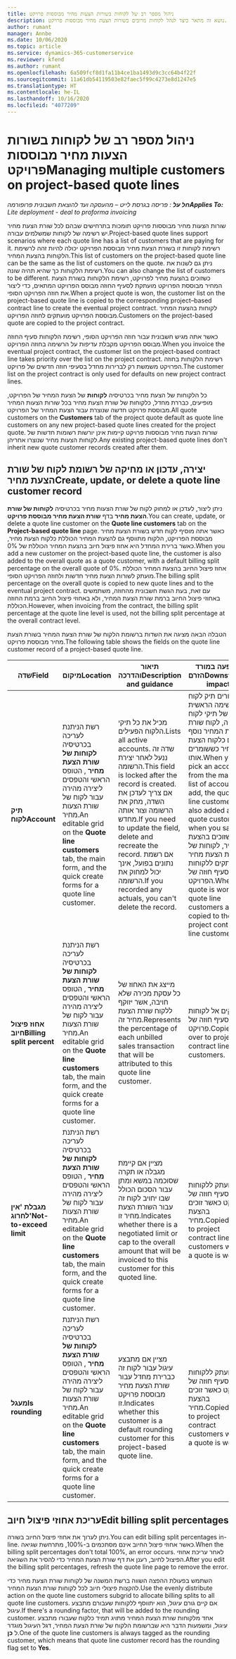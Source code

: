 ```yaml
---
title: ניהול מספר רב של לקוחות בשורות הצעות מחיר מבוססות פרויקט
description: נושא זה מתאר כיצד לנהל לקוחות מרובים בשורות הצעת מחיר מבוססות פרויקט.
author: rumant
manager: Annbe
ms.date: 10/06/2020
ms.topic: article
ms.service: dynamics-365-customerservice
ms.reviewer: kfend
ms.author: rumant
ms.openlocfilehash: 6a509fcf8d1fa11b4ce1ba1493d9c3cc64b4f22f
ms.sourcegitcommit: 11a61db54119503e82faec5f99c4273e8d1247e5
ms.translationtype: HT
ms.contentlocale: he-IL
ms.lasthandoff: 10/16/2020
ms.locfileid: "4077209"
---
```

# <a name="managing-multiple-customers-on-project-based-quote-lines"></a><span data-ttu-id="1df41-103">ניהול מספר רב של לקוחות בשורות הצעות מחיר מבוססות פרויקט</span><span class="sxs-lookup"><span data-stu-id="1df41-103">Managing multiple customers on project-based quote lines</span></span>

<span data-ttu-id="1df41-104">_**חל על** : פריסה בגרסת לייט – מהעסקה ועד להוצאת חשבונית פרופורמה_</span><span class="sxs-lookup"><span data-stu-id="1df41-104">_**Applies To:** Lite deployment - deal to proforma invoicing_</span></span>

<span data-ttu-id="1df41-105">שורות הצעות מחיר מבוססות פרויקט תומכות בתרחישים שבהם לכל שורת הצעת מחיר יש רשימה של לקוחות שמשלמים עבורה.</span><span class="sxs-lookup"><span data-stu-id="1df41-105">Project-based quote lines support scenarios where each quote line has a list of customers that are paying for it.</span></span> <span data-ttu-id="1df41-106">רשימת לקוחות זו בשורת הצעת מחיר מבוססת הפרויקט יכולה להיות זהה לרשימת הלקוחות בהצעת המחיר.</span><span class="sxs-lookup"><span data-stu-id="1df41-106">This list of customers on the project-based quote line can be the same as the list of customers on the quote.</span></span> <span data-ttu-id="1df41-107">ניתן גם לשנות את רשימת הלקוחות כך שהיא תהיה שונה.</span><span class="sxs-lookup"><span data-stu-id="1df41-107">You can also change the list of customers to be different.</span></span> <span data-ttu-id="1df41-108">כשזוכים בהצעת מחיר לפרויקט, רשימת הלקוחות בשורת הצעת המחיר מבוססת הפרויקט מועתקת לסעיף החוזה מבוסס הפרויקט המתאים, כדי ליצור את חוזה הפרויקט הסופי.</span><span class="sxs-lookup"><span data-stu-id="1df41-108">When a project quote is won, the customer list on the project-based quote line is copied to the corresponding project–based contract line to create the eventual project contract.</span></span> <span data-ttu-id="1df41-109">לקוחות בהצעת המחיר מבוססת הפרויקט מועתקים לחוזה הפרויקט.</span><span class="sxs-lookup"><span data-stu-id="1df41-109">Customers on the project-based quote are copied to the project contract.</span></span>

<span data-ttu-id="1df41-110">כאשר אתה מגיש חשבונית עבור חוזה הפרויקט הסופי, רשימת הלקוחות סעיף החוזה מבוסס הפרויקט מקבלת עדיפות על הרשימה בחוזה הפרויקט.</span><span class="sxs-lookup"><span data-stu-id="1df41-110">When you invoice the eventual project contract, the customer list on the project-based contract line takes priority over the list on the project contract.</span></span> <span data-ttu-id="1df41-111">רשימת הלקוחות בחוזה הפרויקט משמשת רק לברירות מחדל בסעיפי חוזה חדשים של פרויקט.</span><span class="sxs-lookup"><span data-stu-id="1df41-111">The customer list on the project contract is only used for defaults on new project contract lines.</span></span>

<span data-ttu-id="1df41-112">כל הלקוחות של הצעת מחיר בכרטיסיה **לקוחות** של הצעת המחיר של הפרויקט, מופיעים, כבררת מחדל, כלקוחות של שורת הצעת מחיר בכל שורות הצעות המחיר מבוססת פרויקט חדשה שנוצרת עבור הצעת המחיר של הפרויקט.</span><span class="sxs-lookup"><span data-stu-id="1df41-112">All quote customers on the **Customers** tab of the project quote default as quote line customers on any new project-based quote lines created for the project quote.</span></span> <span data-ttu-id="1df41-113">שורות הצעת מחיר מבוססות פרויקט קיימות אינן יורשות רשומות חדשות של לקוחות הצעות מחיר שנוצרו אחריהן.</span><span class="sxs-lookup"><span data-stu-id="1df41-113">Any existing project-based quote lines don't inherit new quote customer records created after them.</span></span>

## <a name="create-update-or-delete-a-quote-line-customer-record"></a><span data-ttu-id="1df41-114">יצירה, עדכון או מחיקה של רשומת לקוח של שורת הצעת מחיר</span><span class="sxs-lookup"><span data-stu-id="1df41-114">Create, update, or delete a quote line customer record</span></span>

<span data-ttu-id="1df41-115">ניתן ליצור, לעדכן או למחוק לקוח של שורת הצעות מחיר בכרטיסיה **לקוחות של שורת הצעת מחיר** בדף **שורת הצעת מחיר מבוססת פרויקט**.</span><span class="sxs-lookup"><span data-stu-id="1df41-115">You can create, update, or delete a quote line customer on the **Quote line customers** tab on the **Project-based quote line** page.</span></span> <span data-ttu-id="1df41-116">כאשר אתה מוסיף לקוח חדש בשורת הצעת מחיר מבוססת הפרויקט, הלקוח מתווסף גם להצעת המחיר הכוללת כלקוח הצעת מחיר, כאשר ברירת המחדל היא אחוז פיצול חיוב בהצעת המחיר הכוללת של 0%.</span><span class="sxs-lookup"><span data-stu-id="1df41-116">When you add a new customer on the project-based quote line, the customer is also added to the overall quote as a quote customer, with a default billing split percentage on the overall quote of 0%.</span></span> <span data-ttu-id="1df41-117">אחוז פיצול החיוב בהצעת המחיר הכוללת מועתק לשורות הצעת מחיר חדשות ולחוזה הפרויקט הסופי.</span><span class="sxs-lookup"><span data-stu-id="1df41-117">The billing split percentage on the overall quote is copied to new quote lines and to the eventual project contract.</span></span> <span data-ttu-id="1df41-118">עם זאת, בעת הגשת חשבונית מהחוזה, משתמשים באחוזי פיצול החיוב ברמת שורת הצעת המחיר, ולא באחוזי פיצול החיוב ברמת החוזה הכוללת.</span><span class="sxs-lookup"><span data-stu-id="1df41-118">However, when invoicing from the contract, the billing split percentage at the quote line level is used, not the billing split percentage at the overall contract level.</span></span> 

<span data-ttu-id="1df41-119">הטבלה הבאה מציגה את השדות ברשומת הלקוח של שורת הצעת המחיר בשורת הצעת מחיר מבוססת פרויקט.</span><span class="sxs-lookup"><span data-stu-id="1df41-119">The following table shows the fields on the quote line customer record of a project-based quote line.</span></span>

| <span data-ttu-id="1df41-120">שדה</span><span class="sxs-lookup"><span data-stu-id="1df41-120">Field</span></span> | <span data-ttu-id="1df41-121">מיקום</span><span class="sxs-lookup"><span data-stu-id="1df41-121">Location</span></span> | <span data-ttu-id="1df41-122">תיאור והדרכה</span><span class="sxs-lookup"><span data-stu-id="1df41-122">Description and guidance</span></span> | <span data-ttu-id="1df41-123">השפעה במורד הזרם</span><span class="sxs-lookup"><span data-stu-id="1df41-123">Downstream impact</span></span> |
| --- | --- | --- | --- |
| <span data-ttu-id="1df41-124">**תיק לקוח**</span><span class="sxs-lookup"><span data-stu-id="1df41-124">**Account**</span></span> | <span data-ttu-id="1df41-125">רשת הניתנת לעריכה בכרטיסיה **לקוחות של שורת הצעת מחיר** , הטופס הראשי והטפסים ליצירה מהירה עבור לקוח של שורת הצעות מחיר.</span><span class="sxs-lookup"><span data-stu-id="1df41-125">An editable grid on the **Quote line customers** tab, the main form, and the quick create forms for a quote line customer.</span></span> | <span data-ttu-id="1df41-126">מכיל את כל תיקי הלקוח הפעילים.</span><span class="sxs-lookup"><span data-stu-id="1df41-126">Lists all active accounts.</span></span> <span data-ttu-id="1df41-127">שדה זה ננעל לאחר יצירת הרשומה.</span><span class="sxs-lookup"><span data-stu-id="1df41-127">This field is locked after the record is created.</span></span> <span data-ttu-id="1df41-128">אם צריך לעדכן את השדה, מחק את הרשומה וצור אותה מחדש.</span><span class="sxs-lookup"><span data-stu-id="1df41-128">If you need to update the field, delete and recreate the record.</span></span> <span data-ttu-id="1df41-129">אם רשמת נתונים בפועל, אינך יכול למחוק את הרשומה.</span><span class="sxs-lookup"><span data-stu-id="1df41-129">If you recorded any actuals, you can't delete the record.</span></span> | <span data-ttu-id="1df41-130">כשבוחרים תיק לקוח מהרשימה הראשית של תיקי לקוח להוספה, לקוח שורת הצעת המחיר נוסף גם כלקוח הצעת מחיר כששומרים אותו.</span><span class="sxs-lookup"><span data-stu-id="1df41-130">When you pick an account from the master list of accounts to add, the quote line customer is also added as a quote customer when you save it.</span></span> <span data-ttu-id="1df41-131">כשזוכים בהצעת מחיר, לקוחות של שורת הצעת מחיר מועתקים ללקוחות סעיף חוזה של הפרויקט.</span><span class="sxs-lookup"><span data-stu-id="1df41-131">When a quote is won, quote line customers are copied to the project contract line customers.</span></span> |
| <span data-ttu-id="1df41-132">**אחוז פיצול חיוב**</span><span class="sxs-lookup"><span data-stu-id="1df41-132">**Billing split percent**</span></span> | <span data-ttu-id="1df41-133">רשת הניתנת לעריכה בכרטיסיה **לקוחות של שורת הצעת מחיר** , הטופס הראשי והטפסים ליצירה מהירה עבור לקוח של שורת הצעות מחיר.</span><span class="sxs-lookup"><span data-stu-id="1df41-133">An editable grid on the **Quote line customers** tab, the main form, and the quick create forms for a quote line customer.</span></span> | <span data-ttu-id="1df41-134">מייצג את האחוז של כל עסקת מכירה שלא חויבה, אשר יזוקף ללקוח שורת הצעת מחיר זה.</span><span class="sxs-lookup"><span data-stu-id="1df41-134">Represents the percentage of each unbilled sales transaction that will be attributed to this quote line customer.</span></span> | <span data-ttu-id="1df41-135">מועתקים אל לקוחות של סעיף חוזה של פרויקט.</span><span class="sxs-lookup"><span data-stu-id="1df41-135">Copied over to project contract line customers.</span></span> |
| <span data-ttu-id="1df41-136">**מגבלת 'אין לחרוג'**</span><span class="sxs-lookup"><span data-stu-id="1df41-136">**Not-to-exceed limit**</span></span> | <span data-ttu-id="1df41-137">רשת הניתנת לעריכה בכרטיסיה **לקוחות של שורת הצעת מחיר** , הטופס הראשי והטפסים ליצירה מהירה עבור לקוח של שורת הצעות מחיר.</span><span class="sxs-lookup"><span data-stu-id="1df41-137">An editable grid on the **Quote line customers** tab, the main form, and the quick create forms for a quote line customer.</span></span> | <span data-ttu-id="1df41-138">מציין אם קיימת מגבלה או תקרה שסוכמה במשא ומתן עבור הסכום הכולל שבו יחויב לקוח זה עבור השורת הצעת מחיר זו.</span><span class="sxs-lookup"><span data-stu-id="1df41-138">Indicates whether there is a negotiated limit or cap to the overall amount that will be invoiced to this customer for this quoted line.</span></span> | <span data-ttu-id="1df41-139">מועתק ללקוחות סעיף חוזה של פרויקט כאשר זוכים בהצעת מחיר.</span><span class="sxs-lookup"><span data-stu-id="1df41-139">Copied over to project contract line customers when a quote is won.</span></span> |
| <span data-ttu-id="1df41-140">**מעגל**</span><span class="sxs-lookup"><span data-stu-id="1df41-140">**Is rounding**</span></span> | <span data-ttu-id="1df41-141">רשת הניתנת לעריכה בכרטיסיה **לקוחות של שורת הצעת מחיר** , הטופס הראשי והטפסים ליצירה מהירה עבור לקוח של שורת הצעות מחיר.</span><span class="sxs-lookup"><span data-stu-id="1df41-141">An editable grid on the **Quote line customers** tab, the main form, and the quick create forms for a quote line customer.</span></span> | <span data-ttu-id="1df41-142">מציין אם מתבצע עיגול עבור לקוח זה כברירת מחדל עבור שורת הצעת מחיר מבוססת פרויקט זו.</span><span class="sxs-lookup"><span data-stu-id="1df41-142">Indicates whether this customer is a default rounding customer for this project-based quote line.</span></span> | <span data-ttu-id="1df41-143">מועתק ללקוחות סעיף חוזה של פרויקט כאשר זוכים בהצעת מחיר.</span><span class="sxs-lookup"><span data-stu-id="1df41-143">Copied over to project contract customers when a quote is won.</span></span> |

## <a name="edit-billing-split-percentages"></a><span data-ttu-id="1df41-144">עריכת אחוזי פיצול חיוב</span><span class="sxs-lookup"><span data-stu-id="1df41-144">Edit billing split percentages</span></span>

<span data-ttu-id="1df41-145">ניתן לערוך את אחוזי פיצול החיוב בשורה.</span><span class="sxs-lookup"><span data-stu-id="1df41-145">You can edit billing split percentages in-line.</span></span> <span data-ttu-id="1df41-146">כאשר אחוזי פיצול החיוב אינם מסתכמים ב-100%, מתרחשת שגיאה.</span><span class="sxs-lookup"><span data-stu-id="1df41-146">When the billing split percentages don't total 100%, an error occurs.</span></span> <span data-ttu-id="1df41-147">לאחר עריכת אחוזי הפיצול לחיוב, רענן את דף שורת הצעת המחיר כדי להסיר את השגיאה.</span><span class="sxs-lookup"><span data-stu-id="1df41-147">After you edit the billing split percentages, refresh the quote line page to remove the error.</span></span>

<span data-ttu-id="1df41-148">השתמש בפעולת ההפצה השווה ברשת המשנה של לקוחות שורת הצעת מחיר כדי להקצות פיצולי חיוב לכל לקוחות שורת הצעת המחיר.</span><span class="sxs-lookup"><span data-stu-id="1df41-148">Use the evenly distribute action on the quote line customers subgrid to allocate billing splits to all quote line customers.</span></span> <span data-ttu-id="1df41-149">אם קיים גורם עיגול, הוא יתווסף ללקוחות שעבורם מתבצע עיגול.</span><span class="sxs-lookup"><span data-stu-id="1df41-149">If there's a rounding factor, that will be added to the rounding customer.</span></span> <span data-ttu-id="1df41-150">אחד מלקוחות שורת הצעת המחיר מתויג תמיד כלקוח שעבורו מתבצע עיגול, ומשמעות הדבר היא שברשומת הלקוח של שורת הצעת המחיר,  דגל העיגול מוגדר ל **כן**.</span><span class="sxs-lookup"><span data-stu-id="1df41-150">One of the quote line customers is always tagged as the rounding customer, which means that quote line customer record has the rounding flag set to **Yes**.</span></span> 
